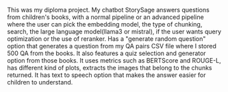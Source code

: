 This was my diploma project. My chatbot StorySage answers questions from children's books, with a normal pipeline or an advanced pipeline where the user can pick the embedding model, the type of chunking, search, the large language model(llama3 or mistral), if the
user wants query optimization or the use of reranker. Has a "generate random question" option that generates a question from my QA pairs CSV file where I stored 500 QA from the books.
It also features a quiz selection and generator option from those books. It uses metrics such as BERTScore and ROUGE-L, has different kind of plots, extracts the images that belong to the chunks returned. It has text to speech option that makes the answer easier 
for children to understand.
